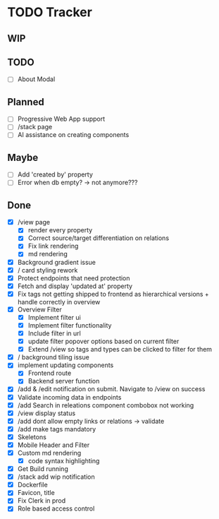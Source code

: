 # TODO Tracker

## WIP

## TODO

- [ ] About Modal

## Planned

- [ ] Progressive Web App support
- [ ] /stack page
- [ ] AI assistance on creating components

## Maybe

- [ ] Add 'created by' property
- [ ] Error when db empty? -> not anymore???

## Done

- [x] /view page
  - [x] render every property
  - [x] Correct source/target differentiation on relations
  - [x] Fix link rendering
  - [x] md rendering
- [x] Background gradient issue
- [x] / card styling rework
- [x] Protect endpoints that need protection
- [x] Fetch and display 'updated at' property
- [x] Fix tags not getting shipped to frontend as hierarchical versions + handle
      correctly in overview
- [x] Overview Filter
  - [x] Implement filter ui
  - [x] Implement filter functionality
  - [x] Include filter in url
  - [x] update filter popover options based on current filter
  - [x] Extend /view so tags and types can be clicked to filter for them
- [x] / background tiling issue
- [x] implement updating components
  - [x] Frontend route
  - [x] Backend server function
- [x] /add & /edit notification on submit. Navigate to /view on success
- [x] Validate incoming data in endpoints
- [x] /add Search in releations component combobox not working
- [x] /view display status
- [x] /add dont allow empty links or relations -> validate
- [x] /add make tags mandatory
- [x] Skeletons
- [x] Mobile Header and Filter
- [x] Custom md rendering
  - [x] code syntax highlighting
- [x] Get Build running
- [x] /stack add wip notification
- [x] Dockerfile
- [x] Favicon, title
- [x] Fix Clerk in prod
- [x] Role based access control
